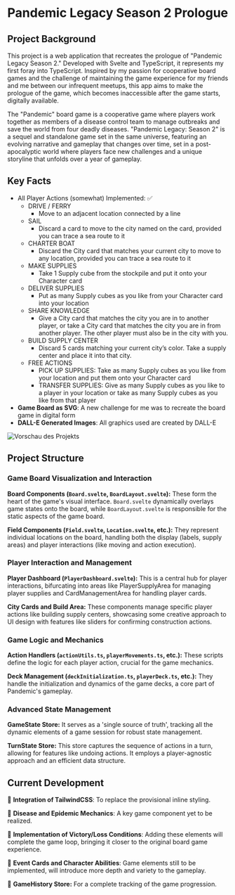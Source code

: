# Pandemic Legacy Season 2 Prologue

## Project Background
This project is a web application that recreates the prologue of "Pandemic Legacy Season 2." Developed with Svelte and TypeScript, it represents my first foray into TypeScript. Inspired by my passion for cooperative board games and the challenge of maintaining the game experience for my friends and me between our infrequent meetups, this app aims to make the prologue of the game, which becomes inaccessible after the game starts, digitally available.

The "Pandemic" board game is a cooperative game where players work together as members of a disease control team to manage outbreaks and save the world from four deadly diseases. "Pandemic Legacy: Season 2" is a sequel and standalone game set in the same universe, featuring an evolving narrative and gameplay that changes over time, set in a post-apocalyptic world where players face new challenges and a unique storyline that unfolds over a year of gameplay.

## Key Facts

- All Player Actions (somewhat) Implemented: ✅
    - DRIVE / FERRY
        - Move to an adjacent location connected by a line
    - SAIL
        - Discard a card to move to the city named on the card, provided you can trace a sea route to it
    - CHARTER BOAT
        - Discard the City card that matches your current city to move to any location, provided you can trace a sea route to it
    - MAKE SUPPLIES
        - Take 1 Supply cube from the stockpile and put it onto your Character card
    - DELIVER SUPPLIES
        - Put as many Supply cubes as you like from your Character card into your location
    - SHARE KNOWLEDGE
        - Give a City card that matches the city you are in to another player, or take a City card that matches the city you are in from another player. The other player must also be in the city with you. 
    - BUILD SUPPLY CENTER
        -  Discard 5 cards matching your current city’s color. Take a supply center and place it into that city.
    - FREE ACTIONS
        - PICK UP SUPPLIES: Take as many Supply cubes as you like from your location and put them onto your Character card
        - TRANSFER SUPPLIES: Give as many Supply cubes as you like to a player in your location or take as many Supply cubes as you like from that player 
- **Game Board as SVG**: A new challenge for me was to recreate the board game in digital form
- **DALL-E Generated Images**: All graphics used are created by DALL-E

![Vorschau des Projekts](/static/preview.png)


## Project Structure

### Game Board Visualization and Interaction
 
**Board Components (`Board.svelte`, `BoardLayout.svelte`):** These form the heart of the game's visual interface. `Board.svelte` dynamically overlays game states onto the board, while `BoardLayout.svelte`  is responsible for the static aspects of the game board.

**Field Components (`Field.svelte`, `Location.svelte`, etc.):**
They represent individual locations on the board, handling both the display (labels, supply areas) and player interactions (like moving and action execution).

### Player Interaction and Management
**Player Dashboard (`PlayerDashboard.svelte`):** This is a central hub for player interactions, bifurcating into areas like PlayerSupplyArea for managing player supplies and CardManagementArea for handling player cards.

**City Cards and Build Area:** These components manage specific player actions like building supply centers, showcasing some creative approach to UI design with features like sliders for confirming construction actions.

### Game Logic and Mechanics
**Action Handlers (`actionUtils.ts`, `playerMovements.ts`, etc.):** These scripts define the logic for each player action, crucial for the game mechanics.

**Deck Management (`deckInitialization.ts`, `playerDeck.ts`, etc.):** They handle the initialization and dynamics of the game decks, a core part of Pandemic's gameplay.

### Advanced State Management
**GameState Store:** It serves as a 'single source of truth', tracking all the dynamic elements of a game session for robust state management.

**TurnState Store:** This store captures the sequence of actions in a turn, allowing for features like undoing actions. It employs a player-agnostic approach and an efficient data structure.

## Current Development

📌  **Integration of TailwindCSS**: To replace the provisional inline styling.

📌 **Disease and Epidemic Mechanics**: A key game component yet to be realized.

📌  **Implementation of Victory/Loss Conditions**: Adding these elements will complete the game loop, bringing it closer to the original board game experience.

📌  **Event Cards and Character Abilities**: Game elements still to be implemented, will introduce more depth and variety to the gameplay.

📌 **GameHistory Store:** For a complete tracking of the game progression.